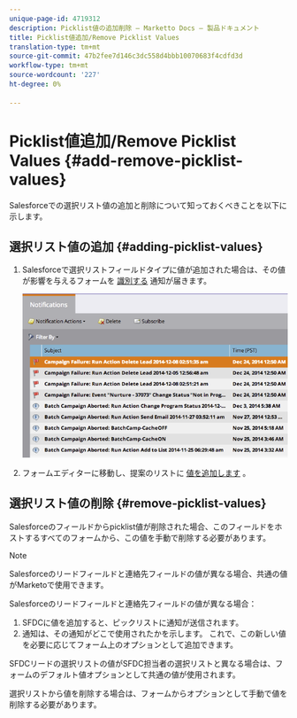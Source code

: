 ```yaml
---
unique-page-id: 4719312
description: Picklist値の追加削除 — Marketto Docs — 製品ドキュメント
title: Picklist値追加/Remove Picklist Values
translation-type: tm+mt
source-git-commit: 47b2fee7d146c3dc558d4bbb10070683f4cdfd3d
workflow-type: tm+mt
source-wordcount: '227'
ht-degree: 0%

---
```



# Picklist値追加/Remove Picklist Values {#add-remove-picklist-values}

Salesforceでの選択リスト値の追加と削除について知っておくべきことを以下に示します。

## 選択リスト値の追加 {#adding-picklist-values}

1. Salesforceで選択リストフィールドタイプに値が追加された場合は、その値が影響を与えるフォームを [識別する](../../../product-docs/core-marketo-concepts/miscellaneous/understanding-notifications.md) 通知が届きます。

   ![](assets/image2015-1-21-14-3a4-3a7.png)

1. フォームエディターに移動し、提案のリストに [値を追加します](../../../product-docs/demand-generation/forms/form-actions/add-a-country-picklist-to-your-form.md) 。

## 選択リスト値の削除 {#remove-picklist-values}

Salesforceのフィールドからpicklist値が削除された場合、このフィールドをホストするすべてのフォームから、この値を手動で削除する必要があります。

>[!NOTE]
>
>Salesforceのリードフィールドと連絡先フィールドの値が異なる場合、共通の値がMarketoで使用できます。

Salesforceのリードフィールドと連絡先フィールドの値が異なる場合：

1. SFDCに値を追加すると、ピックリストに通知が送信されます。
1. 通知は、その通知がどこで使用されたかを示します。 これで、この新しい値を必要に応じてフォーム上のオプションとして追加できます。

SFDCリードの選択リストの値がSFDC担当者の選択リストと異なる場合は、フォームのデフォルト値オプションとして共通の値が使用されます。

選択リストから値を削除する場合は、フォームからオプションとして手動で値を削除する必要があります。
